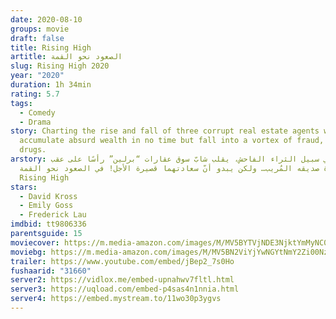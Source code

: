 ```yaml
---
date: 2020-08-10
groups: movie
draft: false
title: Rising High
artitle: الصعود نحو القمة
slug: Rising High 2020
year: "2020"
duration: 1h 34min
rating: 5.7
tags:
  - Comedy
  - Drama
story: Charting the rise and fall of three corrupt real estate agents who
  accumulate absurd wealth in no time but fall into a vortex of fraud, greed and
  drugs.
arstory: في سبيل الثراء الفاحش، يقلب شابّ سوق عقارات “برلين” رأسًا على عقب
  بمساعدة صديقه المُريب… ولكن يبدو أنّ سعادتهما قصيرة الأجل! في الصعود نحو القمة
  Rising High
stars:
  - David Kross
  - Emily Goss
  - Frederick Lau
imdbid: tt9806336
parentsguide: 15
moviecover: https://m.media-amazon.com/images/M/MV5BYTVjNDE3NjktYmMyNC00MTRmLTlmZWItMzk3NzViY2Y4MmFhXkEyXkFqcGdeQXVyMTMxODk2OTU@._V1_.jpg
moviebg: https://m.media-amazon.com/images/M/MV5BN2ViYjYwNGYtNmY2Zi00NzcxLTliMjAtYTBjYWFhOTQzNDdmXkEyXkFqcGdeQXVyNTg4ODkzODA@._V1_.jpg
trailer: https://www.youtube.com/embed/jBep2_7s0Ho
fushaarid: "31660"
server2: https://vidlox.me/embed-upnahwv7fltl.html
server3: https://uqload.com/embed-p4sas4n1nnia.html
server4: https://embed.mystream.to/11wo30p3ygvs
---
```


